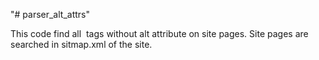 "# parser_alt_attrs" 

This code find all <img> tags without alt attribute on site pages. Site pages are searched in sitmap.xml of the site.
